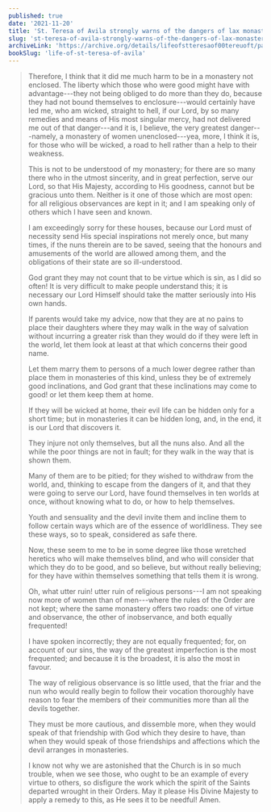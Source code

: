 ```yaml
---
published: true
date: '2021-11-20'
title: 'St. Teresa of Avila strongly warns of the dangers of lax monasteries and cloisters'
slug: 'st-teresa-of-avila-strongly-warns-of-the-dangers-of-lax-monasteries-and-cloisters'
archiveLink: 'https://archive.org/details/lifeofstteresaof00tereuoft/page/43?view=theater'
bookSlug: 'life-of-st-teresa-of-avila'
---
```


> Therefore, I think that it did me much harm to be in a monastery not enclosed. The liberty which those who were good might have with advantage---they not being obliged to do more than they do, because they had not bound themselves to enclosure---would certainly have led me, who am wicked, straight to hell, if our Lord, by so many remedies and means of His most singular mercy, had not delivered me out of that danger---and it is, I believe, the very greatest danger---namely, a monastery of women unenclosed---yea, more, I think it is, for those who will be wicked, a road to hell rather than a help to their weakness.
>
> This is not to be understood of my monastery; for there are so many there who in the utmost sincerity, and in great perfection, serve our Lord, so that His Majesty, according to His goodness, cannot but be gracious unto them. Neither is it one of those which are most open: for all religious observances are kept in it; and I am speaking only of others which I have seen and known.
>
> I am exceedingly sorry for these houses, because our Lord must of necessity send His special inspirations not merely once, but many times, if the nuns therein are to be saved, seeing that the honours and amusements of the world are allowed among them, and the obligations of their state are so ill-understood.
>
> God grant they may not count that to be virtue which is sin, as I did so often! It is very difficult to make people understand this; it is necessary our Lord Himself should take the matter seriously into His own hands.
>
> If parents would take my advice, now that they are at no pains to place their daughters where they may walk in the way of salvation without incurring a greater risk than they would do if they were left in the world, let them look at least at that which concerns their good name.
>
> Let them marry them to persons of a much lower degree rather than place them in monasteries of this kind, unless they be of extremely good inclinations, and God grant that these inclinations may come to good! or let them keep them at home.
>
> If they will be wicked at home, their evil life can be hidden only for a short time; but in monasteries it can be hidden long, and, in the end, it is our Lord that discovers it.
>
> They injure not only themselves, but all the nuns also. And all the while the poor things are not in fault; for they walk in the way that is shown them.
>
> Many of them are to be pitied; for they wished to withdraw from the world, and, thinking to escape from the dangers of it, and that they were going to serve our Lord, have found themselves in ten worlds at once, without knowing what to do, or how to help themselves.
>
> Youth and sensuality and the devil invite them and incline them to follow certain ways which are of the essence of worldliness. They see these ways, so to speak, considered as safe there.
>
> Now, these seem to me to be in some degree like those wretched heretics who will make themselves blind, and who will consider that which they do to be good, and so believe, but without really believing; for they have within themselves something that tells them it is wrong.
>
> Oh, what utter ruin! utter ruin of religious persons---I am not speaking now more of women than of men---where the rules of the Order are not kept; where the same monastery offers two roads: one of virtue and observance, the other of inobservance, and both equally frequented!
>
> I have spoken incorrectly; they are not equally frequented; for, on account of our sins, the way of the greatest imperfection is the most frequented; and because it is the broadest, it is also the most in favour.
>
> The way of religious observance is so little used, that the friar and the nun who would really begin to follow their vocation thoroughly have reason to fear the members of their communities more than all the devils together.
>
> They must be more cautious, and dissemble more, when they would speak of that friendship with God which they desire to have, than when they would speak of those friendships and affections which the devil arranges in monasteries.
>
> I know not why we are astonished that the Church is in so much trouble, when we see those, who ought to be an example of every virtue to others, so disfigure the work which the spirit of the Saints departed wrought in their Orders. May it please His Divine Majesty to apply a remedy to this, as He sees it to be needful! Amen.